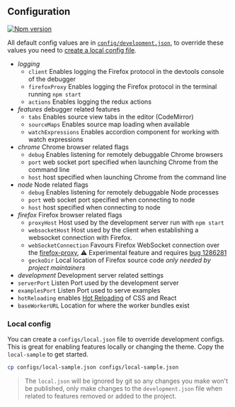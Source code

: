 ## Configuration

[![Npm version](https://img.shields.io/npm/v/devtools-config.svg)](https://npmjs.org/package/devtools-config)

All default config values are in [`config/development.json`](./development.json), to override these values you need to [create a local config file](#create-a-local-config-file).

* *logging*
  * `client` Enables logging the Firefox protocol in the devtools console of the debugger
  * `firefoxProxy` Enables logging the Firefox protocol in the terminal running `npm start`
  * `actions` Enables logging the redux actions
* *features* debugger related features
  * `tabs` Enables source view tabs in the editor (CodeMirror)
  * `sourceMaps` Enables source map loading when available
  * `watchExpressions` Enables accordion component for working with watch expressions
* *chrome* Chrome browser related flags
  * `debug` Enables listening for remotely debuggable Chrome browsers
  * `port` web socket port specified when launching Chrome from the command line
  * `host` host specified when launching Chrome from the command line
* *node* Node related flags
  * `debug` Enables listening for remotely debuggable Node processes
  * `port` web socket port specified when connecting to node
  * `host` host specified when connecting to node
* *firefox* Firefox browser related flags
  * `proxyHost` Host used by the development server run with `npm start`
  * `websocketHost` Host used by the client when establishing a websocket connection with Firefox.
  * `webSocketConnection` Favours Firefox WebSocket connection over the [firefox-proxy](../bin/firefox-proxy), :warning: Experimental feature and requires [bug 1286281](https://bugzilla.mozilla.org/show_bug.cgi?id=1286281)
  * `geckoDir` Local location of Firefox source code _only needed by project maintainers_
*  *development* Development server related settings
  * `serverPort` Listen Port used by the development server
  * `examplesPort` Listen Port used to serve examples
* `hotReloading` enables [Hot Reloading](../docs/local-development.md#hot-reloading) of CSS and React
* `baseWorkerURL` Location for where the worker bundles exist

### Local config

You can create a `configs/local.json` file to override development configs. This is great for enabling features locally or changing the theme. Copy the `local-sample` to get started.

```bash
cp configs/local-sample.json configs/local-sample.json
```

> The `local.json` will be ignored by git so any changes you make won't be published, only make changes to the `development.json` file when related to features removed or added to the project.
